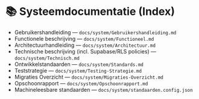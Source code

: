 # 📚 Systeemdocumentatie (Index)

- Gebruikershandleiding — `docs/system/Gebruikershandleiding.md`
- Functionele beschrijving — `docs/system/Functioneel.md`
- Architectuurhandleiding — `docs/system/Architectuur.md`
- Technische beschrijving (incl. Supabase/RLS policies) — `docs/system/Technisch.md`
- Ontwikkelstandaarden — `docs/system/Standards.md`
- Teststrategie — `docs/system/Testing-Strategie.md`
- Migraties Overzicht — `docs/system/Migraties-Overzicht.md`
- Opschoonrapport — `docs/system/Opschoonrapport.md`
- Machineleesbare standaarden — `docs/system/standaarden.config.json`